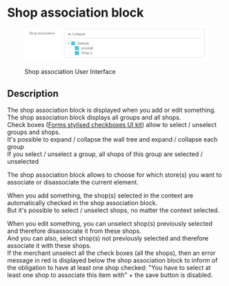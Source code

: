 # Shop association block

<figure><img src="../../../.gitbook/assets/image (84).png" alt="Shop association User Interface"><figcaption><p>Shop association User Interface</p></figcaption></figure>

## Description

The shop association block is displayed when you add or edit something.\
The shop association block displays all groups and all shops.\
Check boxes ([Forms stylised checkboxes UI kit](https://build.prestashop-project.org/prestashop-ui-kit/?path=/story/forms--stylised-checkboxes)) allow to select / unselect groups and shops.\
It's possible to expand / collapse the wall tree and expand / collapse each group\
If you select / unselect a group, all shops of this group are selected / unselected

The shop association block allows to choose for which store(s) you want to associate or disassociate the current element.

When you add something, the shop(s) selected in the context are automatically checked in the shop association block.\
But it's possible to select / unselect shops, no matter the context selected.

When you edit something, you can unselect shop(s) previously selected and therefore disassociate it from these shops.\
And you can also, select shop(s) not previously selected and therefore associate it with these shops.\
If the merchant unselect all the check boxes (all the shops), then an error message in red is displayed below the shop association block to inform of the obligation to have at least one shop checked: "You have to select at least one shop to associate this item with" + the save button is disabled.
